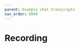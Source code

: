 ```yaml
---
parent: Example chat transcripts
nav_order: 9999
---
```


# Recording

<link rel="stylesheet" type="text/css" href="/assets/asciinema-player.css" />


<div id="demo"></div>
<script src="/assets/asciinema-player.min.js"></script>

<script>
AsciinemaPlayer.create('https://gist.githubusercontent.com/paul-gauthier/9a11ec0923663204e280530d5bbd8df4/raw/2985f05edcf8b9f6f1d40f323aa46a44afebe6a4/tmp.redacted2.cast', document.getElementById('demo'));
</script>
  
